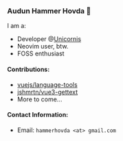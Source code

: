 ### Audun Hammer Hovda 👋

I am a:
- Developer @[Unicornis](https://unicornis.no/)
- Neovim user, btw.
- FOSS enthusiast

#### Contributions:
- [vuejs/language-tools](https://github.com/vuejs/language-tools)
- [jshmrtn/vue3-gettext](https://github.com/jshmrtn/vue3-gettext)
- More to come...

#### Contact Information:
- Email: `hammerhovda <at> gmail.com`

